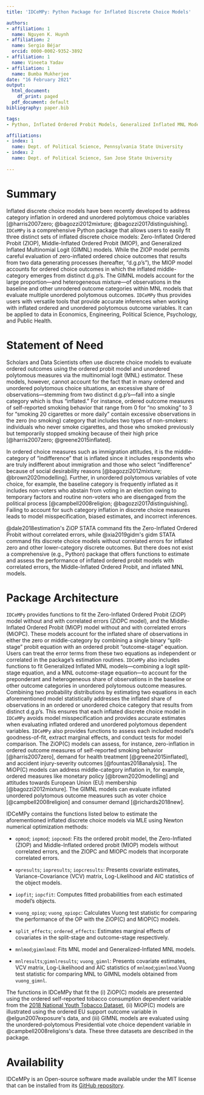 ```yaml
---
title: 'IDCeMPy: Python Package for Inflated Discrete Choice Models'

authors:
- affiliation: 1
  name: Nguyen K. Huynh
- affiliation: 2
  name: Sergio Béjar
  orcid: 0000-0002-9352-3892
- affiliation: 1
  name: Vineeta Yadav
- affiliation: 1
  name: Bumba Mukherjee
date: "16 February 2021"
output:
  html_document:
    df_print: paged
  pdf_document: default
bibliography: paper.bib

tags:
- Python, Inflated Ordered Probit Models, Generalized Inflated MNL Models

affiliations:
- index: 1
  name: Dept. of Political Science, Pennsylvania State University
- index: 2
  name: Dept. of Political Science, San Jose State University
  
---
```

# Summary
Inflated discrete choice models have been recently developed to
address category inflation in ordered and unordered 
polytomous choice variables [@harris2007zero; @bagozzi2012mixture; @bagozzi2017distinguishing].
`IDCeMPy` is a comprehensive Python package that allows users 
to easily fit three distinct sets of inflated discrete choice 
models: Zero-Inflated Ordered Probit (ZIOP), Middle-Inflated Ordered Probit (MIOP), 
and Generalized Inflated Multinomial Logit (GIMNL) models. While the ZIOP model
permits careful evaluation of zero-inflated ordered choice outcomes
that results from two  data generating processes (hereafter, “d.g.p’s”),
the MIOP model accounts for ordered choice outcomes in which the 
inflated middle-category emerges from distinct d.g.p’s. 
The GIMNL models account for the large proportion—and heterogeneous 
mixture—of observations in the baseline and other unrodered outcome 
categories within MNL models that evaluate multiple
unordered polytomous outcomes. `IDCeMPy` thus provides users with 
versatile tools that provide accurate inferences when working with inflated
ordered and unordered polytomous outcome variables. It can be 
applied to data in Economics, Engineering, Political Science, Psychology, and Public Health. 

# Statement of Need
Scholars and Data Scientists often use discrete choice models to evaluate ordered outcomes using the ordered 
probit model and unordered polytomous measures via the multinomial logit (MNL) estimator. These models, 
however, cannot account for the fact that in many ordered and unordered polytomous choice situations, 
an excessive share of observations—stemming from two distinct d.g.p’s—fall into a single category which 
is thus “inflated.” For instance, ordered outcome measures of self-reported smoking behavior that range 
from 0 for “no smoking” to 3 for “smoking 20 cigarettes or more daily” contain excessive observations 
in the zero (no smoking) category that includes two types of non-smokers: individuals who never smoke 
cigarettes, and those who smoked previously but temporarily stopped smoking because of their high price 
[@harris2007zero; @greene2015inflated].  

In ordered choice measures such as immigration attitudes, it is the middle-category of “indifference” 
that is inflated since it includes respondents who are truly indifferent about immigration and those 
who select “indifference” because of social desirability reasons 
[@bagozzi2012mixture; @brown2020modelling]. Further, in unordered polytomous variables of vote choice, 
for example, the baseline category is frequently inflated as it includes non-voters who abstain from 
voting in an election owing to temporary factors and routine non-voters who are disengaged from 
the political process [@campbell2008religion; @bagozzi2017distinguishing]. Failing to account for such category inflation in discrete choice measures leads to model misspecification, biased estimates, and incorrect inferences. 

@dale2018estimation's ZiOP STATA command fits the Zero-Inflated Ordered Probit without
correlated errors, while @xia2019gidm's gidm STATA command fits discrete choice models 
without correlated errors for inflated zero and other lower-category discrete outcomes. 
But there does not exist a comprehensive (e.g., Python) package that offers functions to 
estimate and assess the performance of inflated ordered probit models with correlated errors, 
the Middle-Inflated Ordered Probit, and inflated MNL models. 

# Package Architecture
`IDCeMPy` provides functions to fit the Zero-Inflated Ordered Probit (ZiOP) model without 
and with correlated errors (ZiOPC model), and the Middle-Inflated Ordered Probit (MiOP) model
without and with correlated errors (MiOPC). These models account for the inflated share of 
observations in either the zero or middle-category by combining a single binary “split-stage” 
probit equation with an ordered probit “outcome-stage” equation. Users can treat the error terms 
from these two equations as independent or correlated in the package’s estimation routines. 
`IDCeMPy` also includes functions to fit Generalized Inflated MNL models—combining a logit split-stage equation,
and a MNL outcome-stage equation—to account for the preponderant and heterogeneous share of 
observations in the baseline or other outcome categories in unordered polytomous outcome measures. 
Combining two probability distributions by estimating two equations in each aforementioned 
model statistically addresses the inflated share of observations in an ordered or unordered 
choice category that results from distinct d.g.p’s. This ensures that each inflated discrete 
choice model in `IDCeMPy` avoids model misspecification and provides accurate estimates when 
evaluating inflated ordered and unordered polytomous dependent variables. `IDCeMPy`
also provides functions to assess each included model’s goodness-of-fit, extract marginal effects, 
and conduct tests for model comparison. The ZiOP(C) models can assess, for instance, zero-inflation 
in ordered outcome measures of self-reported smoking behavior [@harris2007zero], 
demand for health treatment [@greene2015inflated], and accident injury-severity 
outcomes [@fountas2018analysis]. The MiOP(C) models can address middle-category 
inflation in, for example, ordered measures like monetary policy [@brown2020modelling] and attitudes 
towards European Union (EU) membership [@bagozzi2012mixture]. The GIMNL models can 
evaluate inflated unordered polytomous outcome measures such as voter choice 
[@campbell2008religion] and consumer demand [@richards2018new].    

IDCeMPy contains the functions listed below to estimate the aforementioned inflated discrete choice models via MLE using Newton numerical optimization methods: 

* `opmod`; `iopmod`; `iopcmod`: Fits the ordered probit model, the Zero-Inflated (ZIOP) and Middle-Inflated ordered probit (MIOP) models without correlated errors, and the ZIOPC and MIOPC models that incorporate correlated errors.

* `opresults`; `iopresults`; `iopcresults`: Presents covariate estimates, Variance-Covariance (VCV) matrix, Log-Likelihood and AIC statistics of the object models.

* `iopfit`; `iopcfit`: Computes fitted probabilities from each estimated model’s objects.

* `vuong_opiop`; `vuong_opiopc`: Calculates Vuong test statistic for comparing the performance of the OP with the ZiOP(C) and MiOP(C) models.

* `split_effects`; `ordered_effects`: Estimates marginal effects of covariates in the split-stage and outcome-stage respectively. 

* `mnlmod`;`gimnlmod`: Fits MNL model and Generalized-Inflated MNL models.

* `mnlresults`;`gimnlresults`; `vuong_gimnl`: Presents covariate estimates, VCV matrix, Log-Likelihood and AIC statistics of `mnlmod`;`gimnlmod`.Vuong test statistic for comparing MNL to GIMNL models obtained from `vuong_gimnl`. 

The functions in IDCeMPy that fit the (i) ZiOP(C) models are presented using the ordered self-reported 
tobacco consumption dependent variable from the [2018 National Youth Tobacco Dataset](https://www.cdc.gov/tobacco/data_statistics/surveys/nyts/index.htm), (ii) MiOP(C) models 
are illustrated using the ordered EU support outcome variable 
in @elgun2007exposure's data, and (iii) GIMNL models are evaluated using the unordered-polytomous Presidential vote choice dependent variable in @campbell2008religions's data. 
These three datasets are described in the package.

# Availability 
IDCeMPy is an Open-source software made available under the MIT license that can be installed from its [GitHub repository](https://github.com/hknd23/idcempy). 








